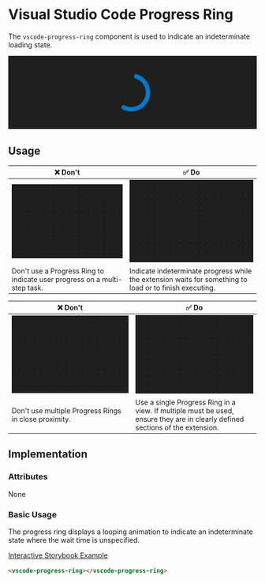 # Visual Studio Code Progress Ring

The `vscode-progress-ring` component is used to indicate an indeterminate loading state.

![Progress ring hero](/docs/assets/progress-ring-hero.png)

## Usage

| ❌ Don't                                                                  | ✅ Do                                                                                                   |
| ------------------------------------------------------------------------- | ------------------------------------------------------------------------------------------------------- |
| ![Image placeholder](/docs/assets/img-placeholder.png)                    | ![Image placeholder](/docs/assets/img-placeholder.png)                                                  |
| Don't use a Progress Ring to indicate user progress on a multi-step task. | Indicate indeterminate progress while the extension waits for something to load or to finish executing. |

| ❌ Don't                                               | ✅ Do                                                                                                                         |
| ------------------------------------------------------ | ----------------------------------------------------------------------------------------------------------------------------- |
| ![Image placeholder](/docs/assets/img-placeholder.png) | ![Image placeholder](/docs/assets/img-placeholder.png)                                                                        |
| Don't use multiple Progress Rings in close proximity.  | Use a single Progress Ring in a view. If multiple must be used, ensure they are in clearly defined sections of the extension. |

## Implementation

### Attributes

None

### Basic Usage

The progress ring displays a looping animation to indicate an indeterminate state where the wait time is unspecified.

[Interactive Storybook Example](https://microsoft.github.io/vscode-webview-ui-toolkit/?path=/story/library-progress-ring--default)

```html
<vscode-progress-ring></vscode-progress-ring>
```
